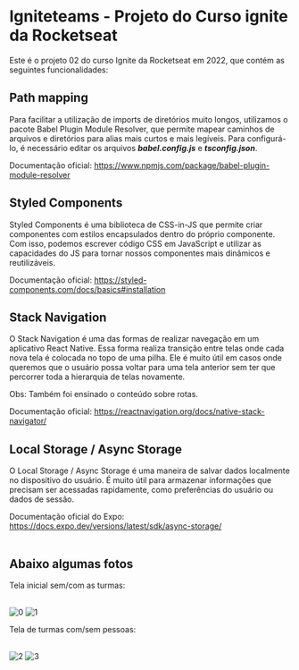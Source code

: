 # Igniteteams - Projeto do Curso ignite da Rocketseat

Este é o projeto 02 do curso Ignite da Rocketseat em 2022, que contém as seguintes funcionalidades:

## Path mapping

Para facilitar a utilização de imports de diretórios muito longos, utilizamos o pacote Babel Plugin Module Resolver, que permite mapear caminhos de arquivos e diretórios para alias mais curtos e mais legíveis. Para configurá-lo, é necessário editar os arquivos <b><i>babel.config.js</i></b> e <b><i>tsconfig.json</i></b>.

Documentação oficial: https://www.npmjs.com/package/babel-plugin-module-resolver

## Styled Components

Styled Components é uma biblioteca de CSS-in-JS que permite criar componentes com estilos encapsulados dentro do próprio componente. Com isso, podemos escrever código CSS em JavaScript e utilizar as capacidades do JS para tornar nossos componentes mais dinâmicos e reutilizáveis.

Documentação oficial: https://styled-components.com/docs/basics#installation

## Stack Navigation

O Stack Navigation é uma das formas de realizar navegação em um aplicativo React Native. Essa forma realiza transição entre telas onde cada nova tela é colocada no topo de uma pilha. Ele é muito útil em casos onde queremos que o usuário possa voltar para uma tela anterior sem ter que percorrer toda a hierarquia de telas novamente.

Obs: Também foi ensinado o conteúdo sobre rotas.

Documentação oficial: https://reactnavigation.org/docs/native-stack-navigator/

## Local Storage / Async Storage

O Local Storage / Async Storage é uma maneira de salvar dados localmente no dispositivo do usuário. É muito útil para armazenar informações que precisam ser acessadas rapidamente, como preferências do usuário ou dados de sessão.

Documentação oficial do Expo: https://docs.expo.dev/versions/latest/sdk/async-storage/ <br/><br/>

## Abaixo algumas fotos 

Tela inicial sem/com as turmas: <br/><br/>

![0](https://user-images.githubusercontent.com/78974230/232104302-eeb4e1a7-20e3-4613-8398-6993899aac69.png)
![1](https://user-images.githubusercontent.com/78974230/232103722-f4214b44-68a2-4bc2-9f07-022dbdbdf519.png)

Tela de turmas com/sem pessoas: <br/><br/>

![2](https://user-images.githubusercontent.com/78974230/232105172-98ad9f94-fa20-4a15-b293-25767334d3d5.png)
![3](https://user-images.githubusercontent.com/78974230/232105199-82a24dcb-5e69-4876-92d4-144638343d74.png)




